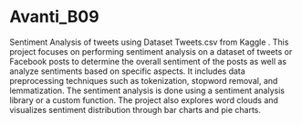 # Avanti_B09
Sentiment Analysis of tweets using Dataset Tweets.csv from Kaggle .
This project focuses on performing sentiment analysis on a dataset of tweets or Facebook posts to determine the overall sentiment of the posts as well as analyze sentiments based on specific aspects. It includes data preprocessing techniques such as tokenization, stopword removal, and lemmatization. The sentiment analysis is done using a sentiment analysis library or a custom function. The project also explores word clouds and visualizes sentiment distribution through bar charts and pie charts. 
